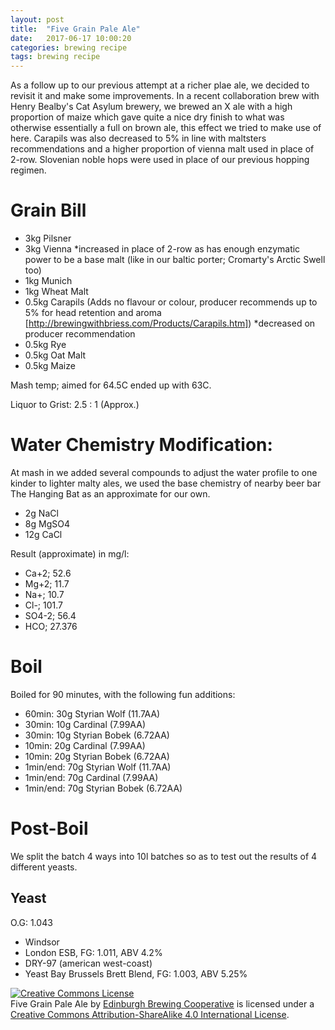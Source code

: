 ```yaml
---
layout: post
title:  "Five Grain Pale Ale"
date:   2017-06-17 10:00:20
categories: brewing recipe
tags: brewing recipe
---
```


As a follow up to our previous attempt at a richer plae ale, we decided to revisit it and make some improvements. In a recent collaboration brew with Henry Bealby's Cat Asylum brewery, we brewed an X ale with a high proportion of maize which gave quite a nice dry finish to what was otherwise essentially a full on brown ale, this effect we tried to make use of here. Carapils was also decreased to 5% in line with maltsters recommendations and a higher proportion of vienna malt used in place of 2-row. Slovenian noble hops were used in place of our previous hopping regimen.

Grain Bill
==========

- 3kg Pilsner
- 3kg Vienna *increased in place of 2-row as has enough enzymatic power to be a base malt (like in our baltic porter; Cromarty's Arctic Swell too)
- 1kg Munich
- 1kg Wheat Malt
- 0.5kg Carapils (Adds no flavour or colour, producer recommends up to 5% for head retention and aroma [http://brewingwithbriess.com/Products/Carapils.htm]) *decreased on producer recommendation
- 0.5kg Rye
- 0.5kg Oat Malt
- 0.5kg Maize

Mash temp; aimed for 64.5C ended up with 63C.

Liquor to Grist: 2.5 : 1 (Approx.)

Water Chemistry Modification:
=============================

At mash in we added several compounds to adjust the water profile to one kinder to lighter malty ales, we used the base chemistry of nearby beer bar The Hanging Bat as an approximate for our own.

- 2g NaCl
- 8g MgSO4
- 12g CaCl

Result (approximate) in mg/l:

- Ca+2; 52.6
- Mg+2; 11.7
- Na+; 10.7
- Cl-; 101.7
- SO4-2; 56.4
- HCO; 27.376

Boil
====

Boiled for 90 minutes, with the following fun additions:

- 60min: 30g Styrian Wolf (11.7AA)
- 30min: 10g Cardinal (7.99AA)
- 30min: 10g Styrian Bobek (6.72AA)
- 10min: 20g Cardinal (7.99AA)
- 10min: 20g Styrian Bobek (6.72AA)
- 1min/end: 70g Styrian Wolf (11.7AA)
- 1min/end: 70g Cardinal (7.99AA)
- 1min/end: 70g Styrian Bobek (6.72AA)

Post-Boil
=========

We split the batch 4 ways into 10l batches so as to test out the results of 4 different yeasts.

Yeast
-----

O.G: 1.043

- Windsor
- London ESB, FG: 1.011, ABV 4.2%
- DRY-97 (american west-coast)
- Yeast Bay Brussels Brett Blend, FG: 1.003, ABV 5.25%

<a rel="license" href="http://creativecommons.org/licenses/by-sa/4.0/"><img alt="Creative Commons License" style="border-width:0" src="https://i.creativecommons.org/l/by-sa/4.0/88x31.png" /></a><br /><span xmlns:dct="http://purl.org/dc/terms/" href="http://purl.org/dc/dcmitype/Text" property="dct:title" rel="dct:type">Five Grain Pale Ale</span> by <a xmlns:cc="http://creativecommons.org/ns#" href="https://edinburgh-brewing-cooperative.github.io" property="cc:attributionName" rel="cc:attributionURL">Edinburgh Brewing Cooperative</a> is licensed under a <a rel="license" href="http://creativecommons.org/licenses/by-sa/4.0/">Creative Commons Attribution-ShareAlike 4.0 International License</a>.
